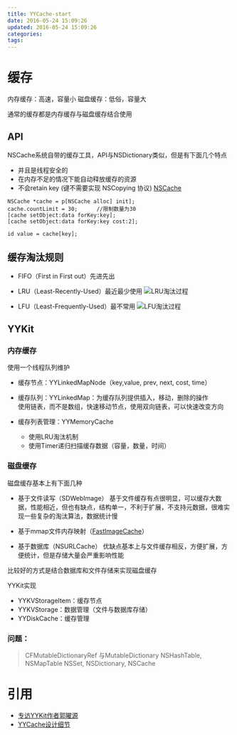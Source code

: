 ```yaml
---
title: YYCache-start
date: 2016-05-24 15:09:26
updated: 2016-05-24 15:09:26
categories:
tags:
---
```


# 缓存
内存缓存：高速，容量小
磁盘缓存：低俗，容量大

通常的缓存都是内存缓存与磁盘缓存结合使用

## API
NSCache系统自带的缓存工具，API与NSDictionary类似，但是有下面几个特点
* 并且是线程安全的
* 在内存不足的情况下能自动释放缓存的资源
* 不会retain key (键不需要实现 NSCopying 协议)
  [NSCache](http://nshipster.cn/nscache/)

```objc
NSCache *cache = p[NSCache alloc] init];
cache.countLimit = 30;      //限制数量为30
[cache setObject:data forKey:key];
[cache setObject:data forKey:key cost:2];

id value = cache[key];
```

## 缓存淘汰规则
* FIFO（First in First out）先进先出

* LRU（Least-Recently-Used）最近最少使用
  ![LRU淘汰过程](http://image76.360doc.com/DownloadImg/2014/07/0409/43139082_1.png)

* LFU（Least-Frequently-Used）最不常用
  ![LFU淘汰过程](http://doc.okbase.net/picture/addon/2014/07/06/A171451881-83654.png)

## YYKit

### 内存缓存
使用一个线程队列维护
* 缓存节点：YYLinkedMapNode（key,value, prev, next, cost, time）
* 缓存队列：YYLinkedMap：为缓存队列提供插入，移动，删除的操作  
  使用链表，而不是数组，快速移动节点，使用双向链表，可以快速改变方向

* 缓存列表管理：YYMemoryCache
  * 使用LRU淘汰机制
  * 使用Timer递归扫描缓存数据（容量，数量，时间）

### 磁盘缓存
磁盘缓存基本上有下面几种
* 基于文件读写（SDWebImage）
  基于文件缓存有点很明显，可以缓存大数据，性能相近，但也有缺点，结构单一，不利于扩展，不支持元数据，很难实现一些复杂的淘汰算法，数据统计慢

* 基于mmap文件内存映射（[FastImageCache](https://github.com/path/FastImageCache)）

* 基于数据库（NSURLCache）
  优缺点基本上与文件缓存相反，方便扩展，方便统计，但是存储大量会严重影响性能

比较好的方式是结合数据库和文件存储来实现磁盘缓存

YYKit实现
* YYKVStorageItem：缓存节点
* YYKVStorage：数据管理（文件与数据库存储）
* YYDiskCache：缓存管理



### 问题：
> CFMutableDictionaryRef 与MutableDictionary
> NSHashTable, NSMapTable
> NSSet, NSDictionary, NSCache


# 引用
* [专访YYKit作者郭曜源](http://www.infoq.com/cn/news/2015/11/ibireme-interview?utm_source=tuicool&utm_medium=referral)
* [YYCache设计细节](http://blog.ibireme.com/2015/10/26/yycache/)
